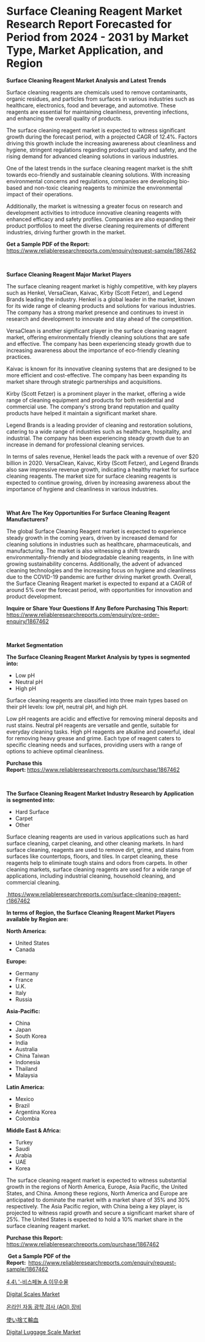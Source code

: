 <p><h1>Surface Cleaning Reagent Market Research Report Forecasted for Period from 2024 -  2031 by Market Type, Market Application, and Region</h1></p><p><strong>Surface Cleaning Reagent Market Analysis and Latest Trends</strong></p>
<p><p>Surface cleaning reagents are chemicals used to remove contaminants, organic residues, and particles from surfaces in various industries such as healthcare, electronics, food and beverage, and automotive. These reagents are essential for maintaining cleanliness, preventing infections, and enhancing the overall quality of products.</p><p>The surface cleaning reagent market is expected to witness significant growth during the forecast period, with a projected CAGR of 12.4%. Factors driving this growth include the increasing awareness about cleanliness and hygiene, stringent regulations regarding product quality and safety, and the rising demand for advanced cleaning solutions in various industries.</p><p>One of the latest trends in the surface cleaning reagent market is the shift towards eco-friendly and sustainable cleaning solutions. With increasing environmental concerns and regulations, companies are developing bio-based and non-toxic cleaning reagents to minimize the environmental impact of their operations.</p><p>Additionally, the market is witnessing a greater focus on research and development activities to introduce innovative cleaning reagents with enhanced efficacy and safety profiles. Companies are also expanding their product portfolios to meet the diverse cleaning requirements of different industries, driving further growth in the market.</p></p>
<p><strong>Get a Sample PDF of the Report:&nbsp;</strong> <a href="https://www.reliableresearchreports.com/enquiry/request-sample/1867462">https://www.reliableresearchreports.com/enquiry/request-sample/1867462</a></p>
<p>&nbsp;</p>
<p><strong>Surface Cleaning Reagent Major Market Players</strong></p>
<p><p>The surface cleaning reagent market is highly competitive, with key players such as Henkel, VersaClean, Kaivac, Kirby (Scott Fetzer), and Legend Brands leading the industry. Henkel is a global leader in the market, known for its wide range of cleaning products and solutions for various industries. The company has a strong market presence and continues to invest in research and development to innovate and stay ahead of the competition.</p><p>VersaClean is another significant player in the surface cleaning reagent market, offering environmentally friendly cleaning solutions that are safe and effective. The company has been experiencing steady growth due to increasing awareness about the importance of eco-friendly cleaning practices.</p><p>Kaivac is known for its innovative cleaning systems that are designed to be more efficient and cost-effective. The company has been expanding its market share through strategic partnerships and acquisitions.</p><p>Kirby (Scott Fetzer) is a prominent player in the market, offering a wide range of cleaning equipment and products for both residential and commercial use. The company's strong brand reputation and quality products have helped it maintain a significant market share.</p><p>Legend Brands is a leading provider of cleaning and restoration solutions, catering to a wide range of industries such as healthcare, hospitality, and industrial. The company has been experiencing steady growth due to an increase in demand for professional cleaning services.</p><p>In terms of sales revenue, Henkel leads the pack with a revenue of over $20 billion in 2020. VersaClean, Kaivac, Kirby (Scott Fetzer), and Legend Brands also saw impressive revenue growth, indicating a healthy market for surface cleaning reagents. The market size for surface cleaning reagents is expected to continue growing, driven by increasing awareness about the importance of hygiene and cleanliness in various industries.</p></p>
<p>&nbsp;</p>
<p><strong>What Are The Key Opportunities For Surface Cleaning Reagent Manufacturers?</strong></p>
<p><p>The global Surface Cleaning Reagent market is expected to experience steady growth in the coming years, driven by increased demand for cleaning solutions in industries such as healthcare, pharmaceuticals, and manufacturing. The market is also witnessing a shift towards environmentally-friendly and biodegradable cleaning reagents, in line with growing sustainability concerns. Additionally, the advent of advanced cleaning technologies and the increasing focus on hygiene and cleanliness due to the COVID-19 pandemic are further driving market growth. Overall, the Surface Cleaning Reagent market is expected to expand at a CAGR of around 5% over the forecast period, with opportunities for innovation and product development.</p></p>
<p><strong>Inquire or Share Your Questions If Any Before Purchasing This Report:</strong> <a href="https://www.reliableresearchreports.com/enquiry/pre-order-enquiry/1867462">https://www.reliableresearchreports.com/enquiry/pre-order-enquiry/1867462</a></p>
<p>&nbsp;</p>
<p><strong>Market Segmentation</strong></p>
<p><strong>The Surface Cleaning Reagent Market Analysis by types is segmented into:</strong></p>
<p><ul><li>Low pH</li><li>Neutral pH</li><li>High pH</li></ul></p>
<p><p>Surface cleaning reagents are classified into three main types based on their pH levels: low pH, neutral pH, and high pH. </p><p>Low pH reagents are acidic and effective for removing mineral deposits and rust stains. Neutral pH reagents are versatile and gentle, suitable for everyday cleaning tasks. High pH reagents are alkaline and powerful, ideal for removing heavy grease and grime. Each type of reagent caters to specific cleaning needs and surfaces, providing users with a range of options to achieve optimal cleanliness.</p></p>
<p><strong>Purchase this Report:&nbsp;</strong><a href="https://www.reliableresearchreports.com/purchase/1867462">https://www.reliableresearchreports.com/purchase/1867462</a></p>
<p>&nbsp;</p>
<p><strong>The Surface Cleaning Reagent Market Industry Research by Application is segmented into:</strong></p>
<p><ul><li>Hard Surface</li><li>Carpet</li><li>Other</li></ul></p>
<p><p>Surface cleaning reagents are used in various applications such as hard surface cleaning, carpet cleaning, and other cleaning markets. In hard surface cleaning, reagents are used to remove dirt, grime, and stains from surfaces like countertops, floors, and tiles. In carpet cleaning, these reagents help to eliminate tough stains and odors from carpets. In other cleaning markets, surface cleaning reagents are used for a wide range of applications, including industrial cleaning, household cleaning, and commercial cleaning.</p></p>
<p><a href="https://www.reliableresearchreports.com/surface-cleaning-reagent-r1867462">&nbsp;https://www.reliableresearchreports.com/surface-cleaning-reagent-r1867462</a></p>
<p><strong>In terms of Region, the Surface Cleaning Reagent Market Players available by Region are:</strong></p>
<p>
    <p> <strong> North America: </strong>
        <ul>
            <li>United States</li>
            <li>Canada</li>
        </ul>
        </p> 
    <p> <strong> Europe: </strong>
        <ul>
            <li>Germany</li>
            <li>France</li>
            <li>U.K.</li>
            <li>Italy</li>
            <li>Russia</li>
        </ul>
        </p> 
    <p> <strong> Asia-Pacific: </strong>
        <ul>
            <li>China</li>
            <li>Japan</li>
            <li>South Korea</li>
            <li>India</li>
            <li>Australia</li>
            <li>China Taiwan</li>
            <li>Indonesia</li>
            <li>Thailand</li>
            <li>Malaysia</li>
        </ul>
        </p> 
    <p> <strong> Latin America: </strong>
        <ul>
            <li>Mexico</li>
            <li>Brazil</li>
            <li>Argentina Korea</li>
            <li>Colombia</li>
        </ul>
        </p> 
    <p> <strong> Middle East & Africa: </strong>
        <ul>
            <li>Turkey</li>
            <li>Saudi</li>
            <li>Arabia</li>
            <li>UAE</li>
            <li>Korea</li>
        </ul>
    </p>
    </p>
<p><p>The surface cleaning reagent market is expected to witness substantial growth in the regions of North America, Europe, Asia Pacific, the United States, and China. Among these regions, North America and Europe are anticipated to dominate the market with a market share of 35% and 30% respectively. The Asia Pacific region, with China being a key player, is projected to witness rapid growth and secure a significant market share of 25%. The United States is expected to hold a 10% market share in the surface cleaning reagent market.</p></p>
<p><strong>Purchase this Report: </strong><a href="https://www.reliableresearchreports.com/purchase/1867462">https://www.reliableresearchreports.com/purchase/1867462</a></p>
<p>&nbsp;<strong>Get a Sample PDF of the Report:&nbsp;&nbsp;</strong><a href="https://www.reliableresearchreports.com/enquiry/request-sample/1867462">https://www.reliableresearchreports.com/enquiry/request-sample/1867462</a></p>
<p><strong></strong></p>
<p><p><a href="https://github.com/mithunmistry2258/Market-Research-Report-List-1/blob/main/8807982154099.md">4,4\ '-비스페놀 A 이무수물</a></p><p><a href="https://github.com/Chiragrp22/Market-Research-Report-List-5/blob/main/digital-scales-market.md">Digital Scales Market</a></p><p><a href="https://github.com/DavidRobb19/Market-Research-Report-List-1/blob/main/9865243154098.md">온라인 자동 광학 검사 (AOI) 장비</a></p><p><a href="https://medium.com/@reyeshowell655/%E4%B8%96%E7%95%8C%E7%9A%84%E3%81%AA%E4%BD%BF%E3%81%84%E6%8D%A8%E3%81%A6%E5%BC%8F%E8%BC%B8%E8%A1%80%E7%94%A3%E6%A5%AD-%E3%82%BF%E3%82%A4%E3%83%97-%E7%94%A8%E9%80%94-%E5%B8%82%E5%A0%B4%E3%83%97%E3%83%AC%E3%83%BC%E3%83%A4%E3%83%BC-%E5%9C%B0%E5%9F%9F%E5%88%A5%E6%88%90%E9%95%B7%E5%88%86%E6%9E%90-%E3%81%8A%E3%82%88%E3%81%B3%E5%B0%86%E6%9D%A5%E3%81%AE%E3%82%B7%E3%83%8A%E3%83%AA%E3%82%AA-2024-2031-7ae912702f15">使い捨て輸血</a></p><p><a href="https://github.com/nandosuryapratama/Market-Research-Report-List-1/blob/main/digital-luggage-scale-market.md">Digital Luggage Scale Market</a></p></p>